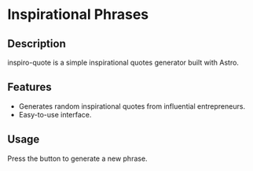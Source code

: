 # Inspirational Phrases

## Description
inspiro-quote is a simple inspirational quotes generator built with Astro.

## Features
- Generates random inspirational quotes from influential entrepreneurs.
- Easy-to-use interface.

## Usage
Press the button to generate a new phrase.
